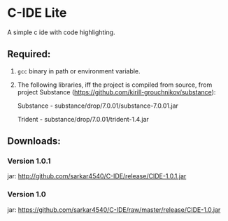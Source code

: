 # C-IDE Lite
A simple c ide with code highlighting.

## Required:
1. `gcc` binary in path or environment variable.
2. The following libraries, iff the project is compiled from source, from project Substance (https://github.com/kirill-grouchnikov/substance):
    
    Substance - substance/drop/7.0.01/substance-7.0.01.jar
    
    Trident - substance/drop/7.0.01/trident-1.4.jar

## Downloads:
### Version 1.0.1
jar: http://github.com/sarkar4540/C-IDE/release/CIDE-1.0.1.jar

### Version 1.0
jar: https://github.com/sarkar4540/C-IDE/raw/master/release/CIDE-1.0.jar

